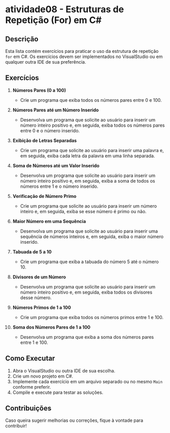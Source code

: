 # atividade08 - Estruturas de Repetição (For) em C#

## Descrição
Esta lista contém exercícios para praticar o uso da estrutura de repetição `for` em C#. Os exercícios devem ser implementados no VisualStudio ou em qualquer outra IDE de sua preferência.

## Exercícios

1. **Números Pares (0 a 100)**
   - Crie um programa que exiba todos os números pares entre 0 e 100.

2. **Números Pares até um Número Inserido**
   - Desenvolva um programa que solicite ao usuário para inserir um número inteiro positivo e, em seguida, exiba todos os números pares entre 0 e o número inserido.

3. **Exibição de Letras Separadas**
   - Crie um programa que solicite ao usuário para inserir uma palavra e, em seguida, exiba cada letra da palavra em uma linha separada.

4. **Soma de Números até um Valor Inserido**
   - Desenvolva um programa que solicite ao usuário para inserir um número inteiro positivo e, em seguida, exiba a soma de todos os números entre 1 e o número inserido.

5. **Verificação de Número Primo**
   - Crie um programa que solicite ao usuário para inserir um número inteiro e, em seguida, exiba se esse número é primo ou não.

6. **Maior Número em uma Sequência**
   - Desenvolva um programa que solicite ao usuário para inserir uma sequência de números inteiros e, em seguida, exiba o maior número inserido.

7. **Tabuada de 5 a 10**
   - Crie um programa que exiba a tabuada do número 5 até o número 10.

8. **Divisores de um Número**
   - Desenvolva um programa que solicite ao usuário para inserir um número inteiro positivo e, em seguida, exiba todos os divisores desse número.

9. **Números Primos de 1 a 100**
   - Crie um programa que exiba todos os números primos entre 1 e 100.

10. **Soma dos Números Pares de 1 a 100**
    - Desenvolva um programa que exiba a soma dos números pares entre 1 e 100.

## Como Executar
1. Abra o VisualStudio ou outra IDE de sua escolha.
2. Crie um novo projeto em C#.
3. Implemente cada exercício em um arquivo separado ou no mesmo `Main` conforme preferir.
4. Compile e execute para testar as soluções.

## Contribuições
Caso queira sugerir melhorias ou correções, fique à vontade para contribuir!
